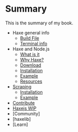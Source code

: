 # Summary

This is the summary of my book.

* Haxe general info
	* [Build File](haxe/hxml.md)
	* [Terminal info](haxe/terminal.md)
* Haxe and Node.js
	* [What is it](haxenode/what.md)
	* [Why Haxe?](haxenode/why.md)
	* [Download](haxenode/download.md)
	* [Installation](haxenode/installation.md)
	* [Example](haxenode/example.md)
	* [Resources](haxenode/resource.md)
* [Scraping](scraping/about.md)
	* [Installation](scraping/installation.md)
	* [Example](scraping/example.md)
* [Contribute](contribute.md)
* [Haxejs WIP](http://matthijskamstra.github.io/haxejs)
* [Community]
* [haxelib]
* [Learn]
